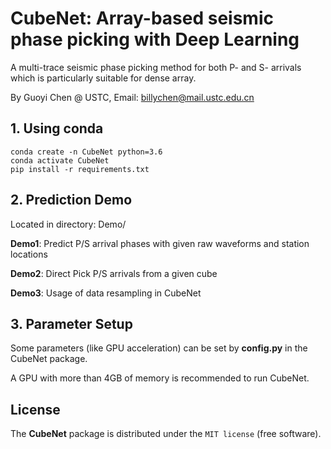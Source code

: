 # CubeNet: Array-based seismic phase picking with Deep Learning

A multi-trace seismic phase picking method for both P- and S- arrivals which is particularly suitable for dense array.

By Guoyi Chen @ USTC, Email: billychen@mail.ustc.edu.cn

## 1. Using conda

```
conda create -n CubeNet python=3.6
conda activate CubeNet
pip install -r requirements.txt
```

## 2. Prediction Demo

Located in directory: Demo/

**Demo1**: Predict P/S arrival phases with given raw waveforms and station locations

**Demo2**: Direct Pick P/S arrivals from a given cube

**Demo3**: Usage of data resampling in CubeNet

## 3. Parameter Setup

Some parameters (like GPU acceleration) can be set by **config.py** in the CubeNet package.

A GPU with more than 4GB of memory is recommended to run CubeNet.

## License

The **CubeNet** package is distributed under the `MIT license` (free software).